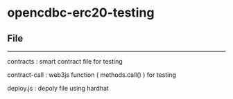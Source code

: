 # opencdbc-erc20-testing

## File 
---

contracts : smart contract file for testing

contract-call : web3js function ( methods.call() ) for testing

deploy.js : depoly file using hardhat